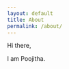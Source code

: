 ```yaml
---
layout: default
title: About
permalink: /about/
---
```


Hi there,

I am Poojitha.

 <!-- I am currently pursuing MS CSE at Georgia Tech. I am passionate to tackle challening problems.  -->


<!-- 

I am interested in developing Systems for AI.
At Georgia Tech, I got lucky to spend time exploring HPC, Systems as well as Syste

I worked as a software engineer at Nvidia and pursued Bachelor of Technology in CS and MS in CS by Research at IIIT Hyderabad. 

I am very excited about CS and love to take up challenges, while constantly growing my expertise in a wide variety of topics. Being a researcher at IIIT, the intuitive way to experiment, solve problems, and arrive at best solutions has been instilled in me. I am enthusiastic about learning continually, and I love writing blogs and furthering everyone’s knowledge! 
 -->
